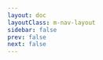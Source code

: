```yaml
---
layout: doc
layoutClass: m-nav-layout
sidebar: false
prev: false
next: false
---
```


<style src="/.vitepress/theme/style/nav.scss"></style>

<script setup>
import { NAV_DATA } from '/.vitepress/theme/untils/1panel'
</script>



<MNavLinks v-for="{title, items} in NAV_DATA" :title="title" :items="items"/>

